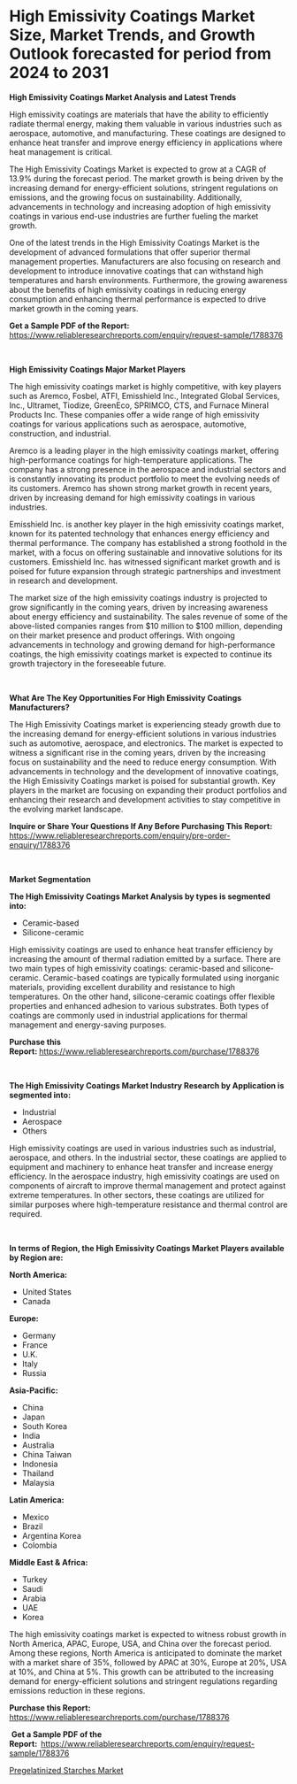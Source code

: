 <p><h1>High Emissivity Coatings Market Size, Market Trends, and Growth Outlook forecasted for period from 2024 to 2031</h1></p><p><strong>High Emissivity Coatings Market Analysis and Latest Trends</strong></p>
<p><p>High emissivity coatings are materials that have the ability to efficiently radiate thermal energy, making them valuable in various industries such as aerospace, automotive, and manufacturing. These coatings are designed to enhance heat transfer and improve energy efficiency in applications where heat management is critical.</p><p>The High Emissivity Coatings Market is expected to grow at a CAGR of 13.9% during the forecast period. The market growth is being driven by the increasing demand for energy-efficient solutions, stringent regulations on emissions, and the growing focus on sustainability. Additionally, advancements in technology and increasing adoption of high emissivity coatings in various end-use industries are further fueling the market growth.</p><p>One of the latest trends in the High Emissivity Coatings Market is the development of advanced formulations that offer superior thermal management properties. Manufacturers are also focusing on research and development to introduce innovative coatings that can withstand high temperatures and harsh environments. Furthermore, the growing awareness about the benefits of high emissivity coatings in reducing energy consumption and enhancing thermal performance is expected to drive market growth in the coming years.</p></p>
<p><strong>Get a Sample PDF of the Report:&nbsp;</strong> <a href="https://www.reliableresearchreports.com/enquiry/request-sample/1788376">https://www.reliableresearchreports.com/enquiry/request-sample/1788376</a></p>
<p>&nbsp;</p>
<p><strong>High Emissivity Coatings Major Market Players</strong></p>
<p><p>The high emissivity coatings market is highly competitive, with key players such as Aremco, Fosbel, ATFI, Emisshield Inc., Integrated Global Services, Inc., Ultramet, Tiodize, GreenEco, SPRIMCO, CTS, and Furnace Mineral Products Inc. These companies offer a wide range of high emissivity coatings for various applications such as aerospace, automotive, construction, and industrial.</p><p>Aremco is a leading player in the high emissivity coatings market, offering high-performance coatings for high-temperature applications. The company has a strong presence in the aerospace and industrial sectors and is constantly innovating its product portfolio to meet the evolving needs of its customers. Aremco has shown strong market growth in recent years, driven by increasing demand for high emissivity coatings in various industries.</p><p>Emisshield Inc. is another key player in the high emissivity coatings market, known for its patented technology that enhances energy efficiency and thermal performance. The company has established a strong foothold in the market, with a focus on offering sustainable and innovative solutions for its customers. Emisshield Inc. has witnessed significant market growth and is poised for future expansion through strategic partnerships and investment in research and development.</p><p>The market size of the high emissivity coatings industry is projected to grow significantly in the coming years, driven by increasing awareness about energy efficiency and sustainability. The sales revenue of some of the above-listed companies ranges from $10 million to $100 million, depending on their market presence and product offerings. With ongoing advancements in technology and growing demand for high-performance coatings, the high emissivity coatings market is expected to continue its growth trajectory in the foreseeable future.</p></p>
<p>&nbsp;</p>
<p><strong>What Are The Key Opportunities For High Emissivity Coatings Manufacturers?</strong></p>
<p><p>The High Emissivity Coatings market is experiencing steady growth due to the increasing demand for energy-efficient solutions in various industries such as automotive, aerospace, and electronics. The market is expected to witness a significant rise in the coming years, driven by the increasing focus on sustainability and the need to reduce energy consumption. With advancements in technology and the development of innovative coatings, the High Emissivity Coatings market is poised for substantial growth. Key players in the market are focusing on expanding their product portfolios and enhancing their research and development activities to stay competitive in the evolving market landscape.</p></p>
<p><strong>Inquire or Share Your Questions If Any Before Purchasing This Report:</strong> <a href="https://www.reliableresearchreports.com/enquiry/pre-order-enquiry/1788376">https://www.reliableresearchreports.com/enquiry/pre-order-enquiry/1788376</a></p>
<p>&nbsp;</p>
<p><strong>Market Segmentation</strong></p>
<p><strong>The High Emissivity Coatings Market Analysis by types is segmented into:</strong></p>
<p><ul><li>Ceramic-based</li><li>Silicone-ceramic</li></ul></p>
<p><p>High emissivity coatings are used to enhance heat transfer efficiency by increasing the amount of thermal radiation emitted by a surface. There are two main types of high emissivity coatings: ceramic-based and silicone-ceramic. Ceramic-based coatings are typically formulated using inorganic materials, providing excellent durability and resistance to high temperatures. On the other hand, silicone-ceramic coatings offer flexible properties and enhanced adhesion to various substrates. Both types of coatings are commonly used in industrial applications for thermal management and energy-saving purposes.</p></p>
<p><strong>Purchase this Report:&nbsp;</strong><a href="https://www.reliableresearchreports.com/purchase/1788376">https://www.reliableresearchreports.com/purchase/1788376</a></p>
<p>&nbsp;</p>
<p><strong>The High Emissivity Coatings Market Industry Research by Application is segmented into:</strong></p>
<p><ul><li>Industrial</li><li>Aerospace</li><li>Others</li></ul></p>
<p><p>High emissivity coatings are used in various industries such as industrial, aerospace, and others. In the industrial sector, these coatings are applied to equipment and machinery to enhance heat transfer and increase energy efficiency. In the aerospace industry, high emissivity coatings are used on components of aircraft to improve thermal management and protect against extreme temperatures. In other sectors, these coatings are utilized for similar purposes where high-temperature resistance and thermal control are required.</p></p>
<p>&nbsp;</p>
<p><strong>In terms of Region, the High Emissivity Coatings Market Players available by Region are:</strong></p>
<p>
    <p> <strong> North America: </strong>
        <ul>
            <li>United States</li>
            <li>Canada</li>
        </ul>
        </p> 
    <p> <strong> Europe: </strong>
        <ul>
            <li>Germany</li>
            <li>France</li>
            <li>U.K.</li>
            <li>Italy</li>
            <li>Russia</li>
        </ul>
        </p> 
    <p> <strong> Asia-Pacific: </strong>
        <ul>
            <li>China</li>
            <li>Japan</li>
            <li>South Korea</li>
            <li>India</li>
            <li>Australia</li>
            <li>China Taiwan</li>
            <li>Indonesia</li>
            <li>Thailand</li>
            <li>Malaysia</li>
        </ul>
        </p> 
    <p> <strong> Latin America: </strong>
        <ul>
            <li>Mexico</li>
            <li>Brazil</li>
            <li>Argentina Korea</li>
            <li>Colombia</li>
        </ul>
        </p> 
    <p> <strong> Middle East & Africa: </strong>
        <ul>
            <li>Turkey</li>
            <li>Saudi</li>
            <li>Arabia</li>
            <li>UAE</li>
            <li>Korea</li>
        </ul>
    </p>
    </p>
<p><p>The high emissivity coatings market is expected to witness robust growth in North America, APAC, Europe, USA, and China over the forecast period. Among these regions, North America is anticipated to dominate the market with a market share of 35%, followed by APAC at 30%, Europe at 20%, USA at 10%, and China at 5%. This growth can be attributed to the increasing demand for energy-efficient solutions and stringent regulations regarding emissions reduction in these regions.</p></p>
<p><strong>Purchase this Report: </strong><a href="https://www.reliableresearchreports.com/purchase/1788376">https://www.reliableresearchreports.com/purchase/1788376</a></p>
<p>&nbsp;<strong>Get a Sample PDF of the Report:&nbsp;&nbsp;</strong><a href="https://www.reliableresearchreports.com/enquiry/request-sample/1788376">https://www.reliableresearchreports.com/enquiry/request-sample/1788376</a></p>
<p><strong></strong></p>
<p><p><a href="https://github.com/Angelnienowdseej3e45z3p8c/Market-Research-Report-List-1/blob/main/pregelatinized-starches-market.md">Pregelatinized Starches Market</a></p></p>